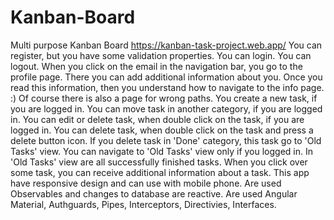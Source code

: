 # Kanban-Board
Multi purpose Kanban Board
https://kanban-task-project.web.app/
You can register, but you have some validation properties.
You can login.
You can logout.
When you click on the email in the navigation bar, you go to the profile page.
There you can add additional information about you.
Once you read this information, then you understand how to navigate to the info page. :)
Оf course there is also a page for wrong paths.
You create a new task, if you are logged in.
You can move task in another category, if you are logged in.
You can edit or delete task, when double click on the task, if you are logged in.
You can delete task, when double click on the task and press a delete button icon.
If you delete task in 'Done' category, this task go to 'Old Tasks' view.
You can navigate to 'Old Tasks' view only if you logged in.
In 'Old Tasks' view are all successfully finished tasks.
When you click over some task, you can receive additional information about a task.
This app have responsive design and can use with mobile phone.
Are used Observables and changes to database are reactive.
Are used Angular Material, Authguards, Pipes, Interceptors, Directivies, Interfaces.
